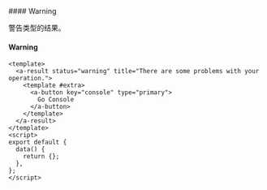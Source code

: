 <cn>
#### Warning 

警告类型的结果。
</cn>
<us>
#### Warning
</us>

```tpl
<template>
  <a-result status="warning" title="There are some problems with your operation.">
    <template #extra>
      <a-button key="console" type="primary">
        Go Console
      </a-button>
    </template>
  </a-result>
</template>
<script>
export default {
  data() {
    return {};
  },
};
</script>
```